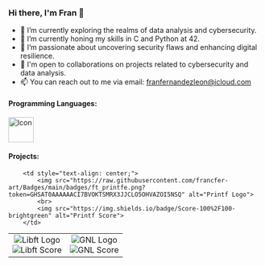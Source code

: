 ### Hi there, I'm Fran 👋

- 🔭 I’m currently exploring the realms of data analysis and cybersecurity.
- 🌱 I’m currently honing my skills in C and Python at 42.
- 👀 I’m passionate about uncovering security flaws and enhancing digital resilience.
- 💼 I'm open to collaborations on projects related to cybersecurity and data analysis.
- 📫 You can reach out to me via email: [franfernandezleon@icloud.com](mailto:franfernandezleon@icloud.com)

#### Programming Languages:

<img src="https://glot.io/static/img/c.svg?etag=ZaoLBh_p" alt="Icon" width="50">



#### Projects:

<table style="margin: auto;">
    <tr>
        <td style="text-align: center;">
            <img src="https://raw.githubusercontent.com/ayogun/42-project-badges/main/badges/libftm.png" alt="Libft Logo">
            <br>
            <img src="https://img.shields.io/badge/Score-125%2F100-brightgreen" alt="Libft Score">
        </td>

        <td style="text-align: center;">
            <img src="https://raw.githubusercontent.com/francfer-art/Badges/main/badges/ft_printfe.png?token=GHSAT0AAAAAACI7BVOKTSMRX3JJCLO5OHVAZOI5NSQ" alt="Printf Logo">
            <br>
            <img src="https://img.shields.io/badge/Score-100%2F100-brightgreen" alt="Printf Score">
        </td>

<td style="text-align: center;">
            <img src="https://raw.githubusercontent.com/francfer-art/Badges/main/badges/get_next_linem.png?token=GHSAT0AAAAAACI7BVOK6AAOOBVY5XBTJPOYZOI5OYQ" alt="GNL Logo">
            <br>
            <img src="https://img.shields.io/badge/Score-125%2F100-brightgreen" alt="GNL Score">
        </td>
    </tr>
</table>










